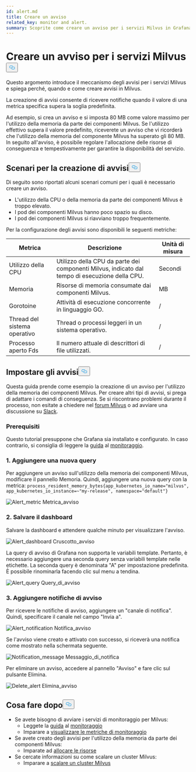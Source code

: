 ```yaml
---
id: alert.md
title: Creare un avviso
related_key: monitor and alert.
summary: Scoprite come creare un avviso per i servizi Milvus in Grafana.
---
```


<h1 id="Create-an-Alert-for-Milvus-Services" class="common-anchor-header">Creare un avviso per i servizi Milvus<button data-href="#Create-an-Alert-for-Milvus-Services" class="anchor-icon" translate="no">
      <svg translate="no"
        aria-hidden="true"
        focusable="false"
        height="20"
        version="1.1"
        viewBox="0 0 16 16"
        width="16"
      >
        <path
          fill="#0092E4"
          fill-rule="evenodd"
          d="M4 9h1v1H4c-1.5 0-3-1.69-3-3.5S2.55 3 4 3h4c1.45 0 3 1.69 3 3.5 0 1.41-.91 2.72-2 3.25V8.59c.58-.45 1-1.27 1-2.09C10 5.22 8.98 4 8 4H4c-.98 0-2 1.22-2 2.5S3 9 4 9zm9-3h-1v1h1c1 0 2 1.22 2 2.5S13.98 12 13 12H9c-.98 0-2-1.22-2-2.5 0-.83.42-1.64 1-2.09V6.25c-1.09.53-2 1.84-2 3.25C6 11.31 7.55 13 9 13h4c1.45 0 3-1.69 3-3.5S14.5 6 13 6z"
        ></path>
      </svg>
    </button></h1><p>Questo argomento introduce il meccanismo degli avvisi per i servizi Milvus e spiega perché, quando e come creare avvisi in Milvus.</p>
<p>La creazione di avvisi consente di ricevere notifiche quando il valore di una metrica specifica supera la soglia predefinita.</p>
<p>Ad esempio, si crea un avviso e si imposta 80 MB come valore massimo per l'utilizzo della memoria da parte dei componenti Milvus. Se l'utilizzo effettivo supera il valore predefinito, riceverete un avviso che vi ricorderà che l'utilizzo della memoria del componente Milvus ha superato gli 80 MB. In seguito all'avviso, è possibile regolare l'allocazione delle risorse di conseguenza e tempestivamente per garantire la disponibilità del servizio.</p>
<h2 id="Scenarios-for-creating-alerts" class="common-anchor-header">Scenari per la creazione di avvisi<button data-href="#Scenarios-for-creating-alerts" class="anchor-icon" translate="no">
      <svg translate="no"
        aria-hidden="true"
        focusable="false"
        height="20"
        version="1.1"
        viewBox="0 0 16 16"
        width="16"
      >
        <path
          fill="#0092E4"
          fill-rule="evenodd"
          d="M4 9h1v1H4c-1.5 0-3-1.69-3-3.5S2.55 3 4 3h4c1.45 0 3 1.69 3 3.5 0 1.41-.91 2.72-2 3.25V8.59c.58-.45 1-1.27 1-2.09C10 5.22 8.98 4 8 4H4c-.98 0-2 1.22-2 2.5S3 9 4 9zm9-3h-1v1h1c1 0 2 1.22 2 2.5S13.98 12 13 12H9c-.98 0-2-1.22-2-2.5 0-.83.42-1.64 1-2.09V6.25c-1.09.53-2 1.84-2 3.25C6 11.31 7.55 13 9 13h4c1.45 0 3-1.69 3-3.5S14.5 6 13 6z"
        ></path>
      </svg>
    </button></h2><p>Di seguito sono riportati alcuni scenari comuni per i quali è necessario creare un avviso.</p>
<ul>
<li>L'utilizzo della CPU o della memoria da parte dei componenti Milvus è troppo elevato.</li>
<li>I pod dei componenti Milvus hanno poco spazio su disco.</li>
<li>I pod dei componenti Milvus si riavviano troppo frequentemente.</li>
</ul>
<p>Per la configurazione degli avvisi sono disponibili le seguenti metriche:</p>
<table>
<thead>
<tr><th>Metrica</th><th>Descrizione</th><th>Unità di misura</th></tr>
</thead>
<tbody>
<tr><td>Utilizzo della CPU</td><td>Utilizzo della CPU da parte dei componenti Milvus, indicato dal tempo di esecuzione della CPU.</td><td>Secondi</td></tr>
<tr><td>Memoria</td><td>Risorse di memoria consumate dai componenti Milvus.</td><td>MB</td></tr>
<tr><td>Gorotoine</td><td>Attività di esecuzione concorrente in linguaggio GO.</td><td>/</td></tr>
<tr><td>Thread del sistema operativo</td><td>Thread o processi leggeri in un sistema operativo.</td><td>/</td></tr>
<tr><td>Processo aperto Fds</td><td>Il numero attuale di descrittori di file utilizzati.</td><td>/</td></tr>
</tbody>
</table>
<h2 id="Set-up-alerts" class="common-anchor-header">Impostare gli avvisi<button data-href="#Set-up-alerts" class="anchor-icon" translate="no">
      <svg translate="no"
        aria-hidden="true"
        focusable="false"
        height="20"
        version="1.1"
        viewBox="0 0 16 16"
        width="16"
      >
        <path
          fill="#0092E4"
          fill-rule="evenodd"
          d="M4 9h1v1H4c-1.5 0-3-1.69-3-3.5S2.55 3 4 3h4c1.45 0 3 1.69 3 3.5 0 1.41-.91 2.72-2 3.25V8.59c.58-.45 1-1.27 1-2.09C10 5.22 8.98 4 8 4H4c-.98 0-2 1.22-2 2.5S3 9 4 9zm9-3h-1v1h1c1 0 2 1.22 2 2.5S13.98 12 13 12H9c-.98 0-2-1.22-2-2.5 0-.83.42-1.64 1-2.09V6.25c-1.09.53-2 1.84-2 3.25C6 11.31 7.55 13 9 13h4c1.45 0 3-1.69 3-3.5S14.5 6 13 6z"
        ></path>
      </svg>
    </button></h2><p>Questa guida prende come esempio la creazione di un avviso per l'utilizzo della memoria dei componenti Milvus. Per creare altri tipi di avvisi, si prega di adattare i comandi di conseguenza. Se si riscontrano problemi durante il processo, non esitate a chiedere nel <a href="https://discuss.milvus.io/">forum Milvus</a> o ad avviare una discussione su <a href="https://join.slack.com/t/milvusio/shared_invite/zt-e0u4qu3k-bI2GDNys3ZqX1YCJ9OM~GQ">Slack</a>.</p>
<h3 id="Prerequisites" class="common-anchor-header">Prerequisiti</h3><p>Questo tutorial presuppone che Grafana sia installato e configurato. In caso contrario, si consiglia di leggere la <a href="/docs/it/v2.5.x/monitor.md">guida</a> al <a href="/docs/it/v2.5.x/monitor.md">monitoraggio</a>.</p>
<h3 id="1-Add-a-new-query" class="common-anchor-header">1. Aggiungere una nuova query</h3><p>Per aggiungere un avviso sull'utilizzo della memoria dei componenti Milvus, modificare il pannello Memoria. Quindi, aggiungere una nuova query con la metrica: <code translate="no">process_resident_memory_bytes{app_kubernetes_io_name=&quot;milvus&quot;, app_kubernetes_io_instance=~&quot;my-release&quot;, namespace=&quot;default&quot;}</code></p>
<p>
  
   <span class="img-wrapper"> <img translate="no" src="/docs/v2.5.x/assets/alert_metric.png" alt="Alert_metric" class="doc-image" id="alert_metric" />
   </span> <span class="img-wrapper"> <span>Metrica_avviso</span> </span></p>
<h3 id="2-Save-the-dashboard" class="common-anchor-header">2. Salvare il dashboard</h3><p>Salvare la dashboard e attendere qualche minuto per visualizzare l'avviso.</p>
<p>
  
   <span class="img-wrapper"> <img translate="no" src="/docs/v2.5.x/assets/alert_dashboard.png" alt="Alert_dashboard" class="doc-image" id="alert_dashboard" />
   </span> <span class="img-wrapper"> <span>Cruscotto_avviso</span> </span></p>
<p>La query di avviso di Grafana non supporta le variabili template. Pertanto, è necessario aggiungere una seconda query senza variabili template nelle etichette. La seconda query è denominata "A" per impostazione predefinita. È possibile rinominarla facendo clic sul menu a tendina.</p>
<p>
  
   <span class="img-wrapper"> <img translate="no" src="/docs/v2.5.x/assets/alert_query.png" alt="Alert_query" class="doc-image" id="alert_query" />
   </span> <span class="img-wrapper"> <span>Query_di_avviso</span> </span></p>
<h3 id="3-Add-alert-notifications" class="common-anchor-header">3. Aggiungere notifiche di avviso</h3><p>Per ricevere le notifiche di avviso, aggiungere un &quot;canale di notifica&quot;. Quindi, specificare il canale nel campo &quot;Invia a&quot;.</p>
<p>
  
   <span class="img-wrapper"> <img translate="no" src="/docs/v2.5.x/assets/alert_notification.png" alt="Alert_notification" class="doc-image" id="alert_notification" />
   </span> <span class="img-wrapper"> <span>Notifica_avviso</span> </span></p>
<p>Se l'avviso viene creato e attivato con successo, si riceverà una notifica come mostrato nella schermata seguente.</p>
<p>
  
   <span class="img-wrapper"> <img translate="no" src="/docs/v2.5.x/assets/notification_message.png" alt="Notification_message" class="doc-image" id="notification_message" />
   </span> <span class="img-wrapper"> <span>Messaggio_di_notifica</span> </span></p>
<p>Per eliminare un avviso, accedere al pannello "Avviso" e fare clic sul pulsante Elimina.</p>
<p>
  
   <span class="img-wrapper"> <img translate="no" src="/docs/v2.5.x/assets/delete_alert.png" alt="Delete_alert" class="doc-image" id="delete_alert" />
   </span> <span class="img-wrapper"> <span>Elimina_avviso</span> </span></p>
<h2 id="Whats-next" class="common-anchor-header">Cosa fare dopo<button data-href="#Whats-next" class="anchor-icon" translate="no">
      <svg translate="no"
        aria-hidden="true"
        focusable="false"
        height="20"
        version="1.1"
        viewBox="0 0 16 16"
        width="16"
      >
        <path
          fill="#0092E4"
          fill-rule="evenodd"
          d="M4 9h1v1H4c-1.5 0-3-1.69-3-3.5S2.55 3 4 3h4c1.45 0 3 1.69 3 3.5 0 1.41-.91 2.72-2 3.25V8.59c.58-.45 1-1.27 1-2.09C10 5.22 8.98 4 8 4H4c-.98 0-2 1.22-2 2.5S3 9 4 9zm9-3h-1v1h1c1 0 2 1.22 2 2.5S13.98 12 13 12H9c-.98 0-2-1.22-2-2.5 0-.83.42-1.64 1-2.09V6.25c-1.09.53-2 1.84-2 3.25C6 11.31 7.55 13 9 13h4c1.45 0 3-1.69 3-3.5S14.5 6 13 6z"
        ></path>
      </svg>
    </button></h2><ul>
<li>Se avete bisogno di avviare i servizi di monitoraggio per Milvus:<ul>
<li>Leggete la <a href="/docs/it/v2.5.x/monitor.md">guida</a> al <a href="/docs/it/v2.5.x/monitor.md">monitoraggio</a></li>
<li>Imparare a <a href="/docs/it/v2.5.x/visualize.md">visualizzare le metriche di monitoraggio</a></li>
</ul></li>
<li>Se avete creato degli avvisi per l'utilizzo della memoria da parte dei componenti Milvus:<ul>
<li>Imparate ad <a href="/docs/it/v2.5.x/allocate.md#standalone">allocare le risorse</a></li>
</ul></li>
<li>Se cercate informazioni su come scalare un cluster Milvus:<ul>
<li>Imparare a <a href="/docs/it/v2.5.x/scaleout.md">scalare un cluster Milvus</a></li>
</ul></li>
</ul>
